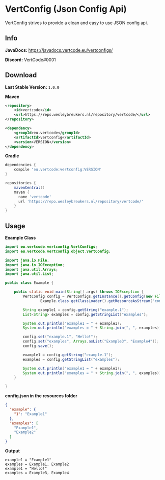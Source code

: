 # VertConfig (Json Config Api)

VertConfig strives to provide a clean and easy to use JSON config api.

## Info

**JavaDocs:** https://javadocs.vertcode.eu/vertconfigs/

**Discord:** VertCode#0001

## Download

**Last Stable Version:** `1.0.0`

**Maven**

```xml
<repository>
    <id>vertcode</id>
    <url>https://repo.wesleybreukers.nl/repository/vertcode/</url>
</repository>
```

```xml
<dependency>
    <groupId>eu.vertcode</groupId>
    <artifactId>vertconfig</artifactId>
    <version>VERSION</version>
</dependency>
```

**Gradle**

```gradle
dependencies {
    compile 'eu.vertcode:vertconfig:VERSION'
}

repositories {
    mavenCentral()
    maven {
      name 'vertcode'
      url 'https://repo.wesleybreukers.nl/repository/vertcode/'
    }
}
```

## Usage

**Example Class**

```java
import eu.vertcode.vertconfig.VertConfigs;
import eu.vertcode.vertconfig.object.VertConfig;

import java.io.File;
import java.io.IOException;
import java.util.Arrays;
import java.util.List;

public class Example {

    public static void main(String[] args) throws IOException {
        VertConfig config = VertConfigs.getInstance().getConfig(new File("config.json"),
                Example.class.getClassLoader().getResourceAsStream("config.json"));

        String example1 = config.getString("example.1");
        List<String> examples = config.getStringList("examples");

        System.out.println("example1 = " + example1);
        System.out.println("examples = " + String.join(", ", examples));

        config.set("example.1", "Hello!");
        config.set("examples", Arrays.asList("Example3", "Example4"));
        config.save();

        example1 = config.getString("example.1");
        examples = config.getStringList("examples");

        System.out.println("example1 = " + example1);
        System.out.println("examples = " + String.join(", ", examples));
    }

}
```

**config.json in the resources folder**

```json
{
  "example": {
    "1": "Example1"
  },
  "examples": [
    "Example1",
    "Example2"
  ]
}
```

**Output**

```console
example1 = "Example1"
examples = Example1, Example2
example1 = "Hello!"
examples = Example3, Example4
```